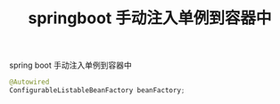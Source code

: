 ﻿---
title: springboot 手动注入单例到容器中
---
spring boot 手动注入单例到容器中

``` java
@Autowired
ConfigurableListableBeanFactory beanFactory;
```


